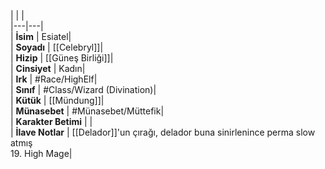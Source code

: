 |  |  |<br>|---|---|<br>| **İsim** | Esiatel|<br>| **Soyadı** | [[Celebryl]]|<br>| **Hizip** | [[Güneş Birliği]]|<br>| **Cinsiyet** | Kadın|<br>| **Irk** | #Race/HighElf|<br>| **Sınıf** | #Class/Wizard (Divination)|<br>| **Kütük** | [[Mündung]]|<br>| **Münasebet** | #Münasebet/Müttefik|<br>| **Karakter Betimi** | |<br>| **İlave Notlar** | [[Delador]]'un çırağı, delador buna sinirlenince perma slow atmış<br>19. High Mage|<br>